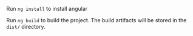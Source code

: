 Run `ng install` to install angular

Run `ng build` to build the project. The build artifacts will be stored in the `dist/` directory.

